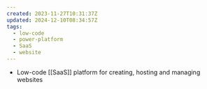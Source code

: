 ```yaml
---
created: 2023-11-27T10:31:37Z
updated: 2024-12-10T08:34:57Z
tags:
  - low-code
  - power-platform
  - SaaS
  - website
---
```

- Low-code [[SaaS]] platform for creating, hosting and managing websites